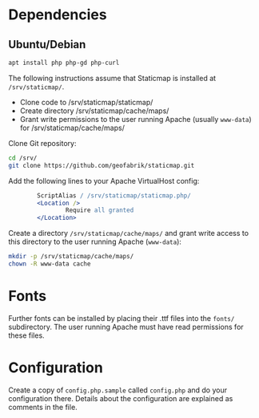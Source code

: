 # Dependencies

## Ubuntu/Debian

```sh
apt install php php-gd php-curl
```

The following instructions assume that Staticmap is installed at `/srv/staticmap/`.

* Clone code to /srv/staticmap/staticmap/
* Create directory /srv/staticmap/cache/maps/
* Grant write permissions to the user running Apache (usually `www-data`) for
  /srv/staticmap/cache/maps/

Clone Git repository:

```sh
cd /srv/
git clone https://github.com/geofabrik/staticmap.git
```

Add the following lines to your Apache VirtualHost config:

```Apache
        ScriptAlias / /srv/staticmap/staticmap.php/
        <Location />
                Require all granted
        </Location>
```

Create a directory `/srv/staticmap/cache/maps/` and grant write access to this
directory to the user running Apache (`www-data`):

```sh
mkdir -p /srv/staticmap/cache/maps/
chown -R www-data cache
```


# Fonts

Further fonts can be installed by placing their .ttf files into the `fonts/` subdirectory.
The user running Apache must have read permissions for these files.


# Configuration

Create a copy of `config.php.sample` called `config.php` and do your configuration there.
Details about the configuration are explained as comments in the file.
